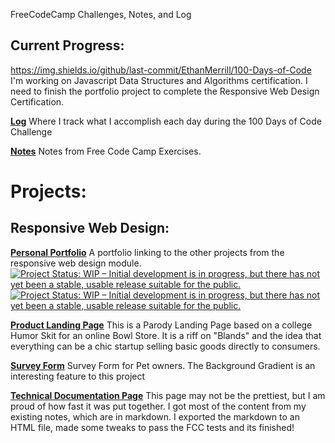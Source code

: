 FreeCodeCamp Challenges, Notes, and Log

## Current Progress:
https://img.shields.io/github/last-commit/EthanMerrill/100-Days-of-Code
I'm working on Javascript Data Structures and Algorithms certification. 
I need to finish the portfolio project to complete the Responsive Web Design Certification.


<a href="journal.md">**Log**</a>
Where I track what I accomplish each day during the 100 Days of Code Challenge

<a href="/notes.md">**Notes**</a>
Notes from Free Code Camp Exercises.


# Projects:

## Responsive Web Design:
<a href="Responsive_Web_Design_Projects\Build_A_Personal_Portfolio_Webpage\PersonalPortfolioPage.html">**Personal Portfolio**</a> A portfolio linking to the other projects from the responsive web design module. 
[![Project Status: WIP – Initial development is in progress, but there has not yet been a stable, usable release suitable for the public.](https://www.repostatus.org/badges/latest/wip.svg)](https://www.repostatus.org/#wip)
<a href="https://www.repostatus.org/#wip"><img src="https://www.repostatus.org/badges/latest/wip.svg" alt="Project Status: WIP – Initial development is in progress, but there has not yet been a stable, usable release suitable for the public." /></a>

<a href="Responsive_Web_Design_Projects\Build a Product Landing Page\Landing_Page.html">**Product Landing Page**</a>
This is a Parody Landing Page based on a college Humor Skit for an online Bowl Store. It is a riff on "Blands" and the idea that everything can be a chic startup selling basic goods directly to consumers. 

<a href="Responsive_Web_Design_Projects\Build_A_Survey_Form\SurveyForm.html">**Survey Form**</a> Survey Form for Pet owners. The Background Gradient is an interesting feature to this project

<a href="Responsive_Web_Design_Projects\Build_a_Technical_Documentation_page\index.html">**Technical Documentation Page**</a> This page may not be the prettiest, but I am proud of how fast it was put together. I got most of the content from my existing notes, which are in markdown. I exported the markdown to an HTML file, made some tweaks to pass the FCC tests and its finished!